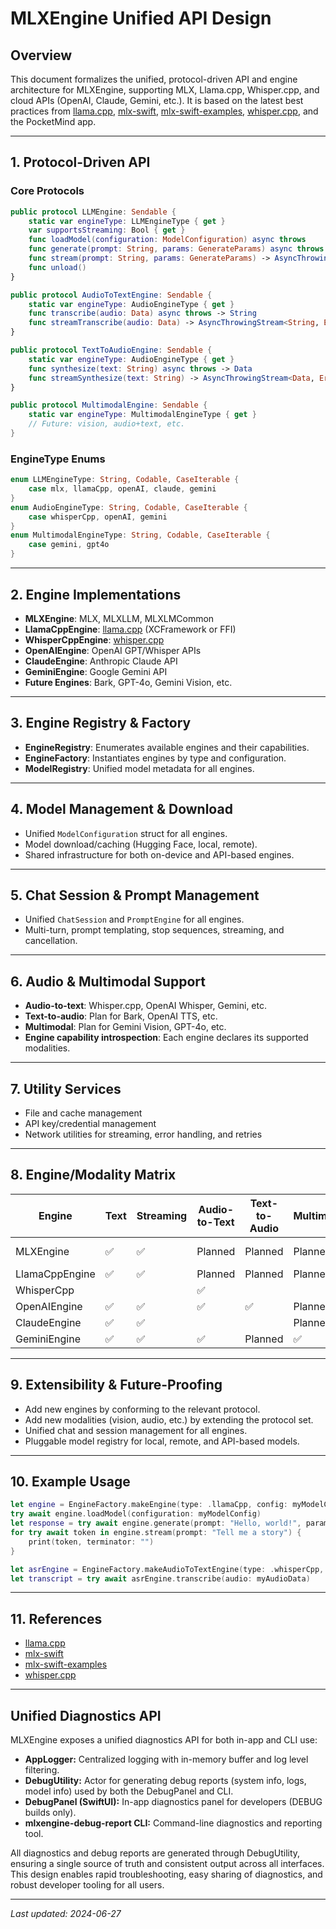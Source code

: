 # MLXEngine Unified API Design

## Overview

This document formalizes the unified, protocol-driven API and engine architecture for MLXEngine, supporting MLX, Llama.cpp, Whisper.cpp, and cloud APIs (OpenAI, Claude, Gemini, etc.). It is based on the latest best practices from [llama.cpp](https://github.com/ggml-org/llama.cpp), [mlx-swift](https://github.com/ml-explore/mlx-swift), [mlx-swift-examples](https://github.com/ml-explore/mlx-swift-examples), [whisper.cpp](https://github.com/ggml-org/whisper.cpp), and the PocketMind app.

---

## 1. Protocol-Driven API

### Core Protocols

```swift
public protocol LLMEngine: Sendable {
    static var engineType: LLMEngineType { get }
    var supportsStreaming: Bool { get }
    func loadModel(configuration: ModelConfiguration) async throws
    func generate(prompt: String, params: GenerateParams) async throws -> String
    func stream(prompt: String, params: GenerateParams) -> AsyncThrowingStream<String, Error>
    func unload()
}

public protocol AudioToTextEngine: Sendable {
    static var engineType: AudioEngineType { get }
    func transcribe(audio: Data) async throws -> String
    func streamTranscribe(audio: Data) -> AsyncThrowingStream<String, Error>
}

public protocol TextToAudioEngine: Sendable {
    static var engineType: AudioEngineType { get }
    func synthesize(text: String) async throws -> Data
    func streamSynthesize(text: String) -> AsyncThrowingStream<Data, Error>
}

public protocol MultimodalEngine: Sendable {
    static var engineType: MultimodalEngineType { get }
    // Future: vision, audio+text, etc.
}
```

### EngineType Enums

```swift
enum LLMEngineType: String, Codable, CaseIterable {
    case mlx, llamaCpp, openAI, claude, gemini
}
enum AudioEngineType: String, Codable, CaseIterable {
    case whisperCpp, openAI, gemini
}
enum MultimodalEngineType: String, Codable, CaseIterable {
    case gemini, gpt4o
}
```

---

## 2. Engine Implementations

- **MLXEngine**: MLX, MLXLLM, MLXLMCommon
- **LlamaCppEngine**: [llama.cpp](https://github.com/ggml-org/llama.cpp) (XCFramework or FFI)
- **WhisperCppEngine**: [whisper.cpp](https://github.com/ggml-org/whisper.cpp)
- **OpenAIEngine**: OpenAI GPT/Whisper APIs
- **ClaudeEngine**: Anthropic Claude API
- **GeminiEngine**: Google Gemini API
- **Future Engines**: Bark, GPT-4o, Gemini Vision, etc.

---

## 3. Engine Registry & Factory

- **EngineRegistry**: Enumerates available engines and their capabilities.
- **EngineFactory**: Instantiates engines by type and configuration.
- **ModelRegistry**: Unified model metadata for all engines.

---

## 4. Model Management & Download

- Unified `ModelConfiguration` struct for all engines.
- Model download/caching (Hugging Face, local, remote).
- Shared infrastructure for both on-device and API-based engines.

---

## 5. Chat Session & Prompt Management

- Unified `ChatSession` and `PromptEngine` for all engines.
- Multi-turn, prompt templating, stop sequences, streaming, and cancellation.

---

## 6. Audio & Multimodal Support

- **Audio-to-text**: Whisper.cpp, OpenAI Whisper, Gemini, etc.
- **Text-to-audio**: Plan for Bark, OpenAI TTS, etc.
- **Multimodal**: Plan for Gemini Vision, GPT-4o, etc.
- **Engine capability introspection**: Each engine declares its supported modalities.

---

## 7. Utility Services

- File and cache management
- API key/credential management
- Network utilities for streaming, error handling, and retries

---

## 8. Engine/Modality Matrix

| Engine         | Text | Streaming | Audio-to-Text | Text-to-Audio | Multimodal | Local | API | Reference           |
|----------------|------|-----------|---------------|---------------|------------|-------|-----|---------------------|
| MLXEngine      | ✅   | ✅        | Planned       | Planned       | Planned    | ✅    |     | mlx-swift-examples  |
| LlamaCppEngine | ✅   | ✅        | Planned       | Planned       | Planned    | ✅    |     | llama.cpp           |
| WhisperCpp     |      |           | ✅            |               |            | ✅    |     | whisper.cpp         |
| OpenAIEngine   | ✅   | ✅        | ✅            | ✅            | Planned    |       | ✅  | PocketMind/OpenAI   |
| ClaudeEngine   | ✅   | ✅        |               |               | Planned    |       | ✅  | PocketMind/Claude   |
| GeminiEngine   | ✅   | ✅        | ✅            | Planned       | ✅         |       | ✅  | PocketMind/Gemini   |

---

## 9. Extensibility & Future-Proofing

- Add new engines by conforming to the relevant protocol.
- Add new modalities (vision, audio, etc.) by extending the protocol set.
- Unified chat and session management for all engines.
- Pluggable model registry for local, remote, and API-based models.

---

## 10. Example Usage

```swift
let engine = EngineFactory.makeEngine(type: .llamaCpp, config: myModelConfig)
try await engine.loadModel(configuration: myModelConfig)
let response = try await engine.generate(prompt: "Hello, world!", params: .default)
for try await token in engine.stream(prompt: "Tell me a story") {
    print(token, terminator: "")
}

let asrEngine = EngineFactory.makeAudioToTextEngine(type: .whisperCpp, config: myWhisperConfig)
let transcript = try await asrEngine.transcribe(audio: myAudioData)
```

---

## 11. References

- [llama.cpp](https://github.com/ggml-org/llama.cpp)
- [mlx-swift](https://github.com/ml-explore/mlx-swift)
- [mlx-swift-examples](https://github.com/ml-explore/mlx-swift-examples)
- [whisper.cpp](https://github.com/ggml-org/whisper.cpp)

---

## Unified Diagnostics API

MLXEngine exposes a unified diagnostics API for both in-app and CLI use:

- **AppLogger:** Centralized logging with in-memory buffer and log level filtering.
- **DebugUtility:** Actor for generating debug reports (system info, logs, model info) used by both the DebugPanel and CLI.
- **DebugPanel (SwiftUI):** In-app diagnostics panel for developers (DEBUG builds only).
- **mlxengine-debug-report CLI:** Command-line diagnostics and reporting tool.

All diagnostics and debug reports are generated through DebugUtility, ensuring a single source of truth and consistent output across all interfaces. This design enables rapid troubleshooting, easy sharing of diagnostics, and robust developer tooling for all users.

---

*Last updated: 2024-06-27* 